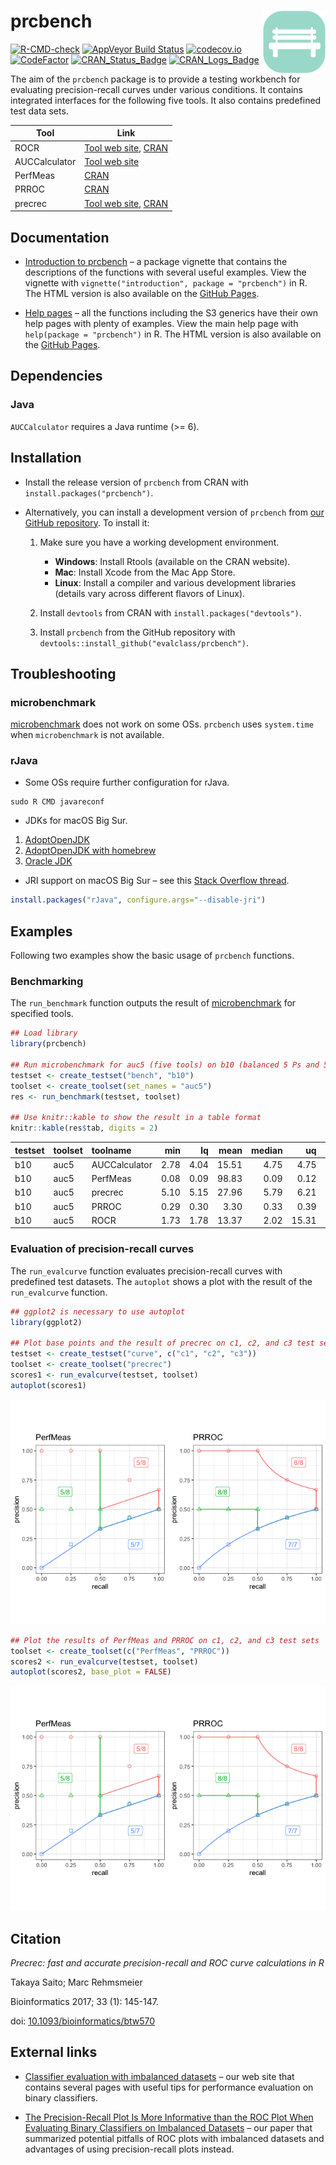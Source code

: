
# prcbench <img src="man/figures/logo.png" align="right" alt="" width="100" />

[![R-CMD-check](https://github.com/evalclass/prcbench/actions/workflows/R-CMD-check.yaml/badge.svg)](https://github.com/evalclass/prcbench/actions/workflows/R-CMD-check.yaml)
[![AppVeyor Build
Status](https://ci.appveyor.com/api/projects/status/github/evalclass/prcbench?branch=main&svg=true)](https://ci.appveyor.com/project/takayasaito/prcbench/)
[![codecov.io](https://codecov.io/github/evalclass/prcbench/coverage.svg?branch=main)](https://codecov.io/github/evalclass/prcbench?branch=main)
[![CodeFactor](https://www.codefactor.io/repository/github/evalclass/prcbench/badge)](https://www.codefactor.io/repository/github/evalclass/prcbench/)
[![CRAN_Status_Badge](https://www.r-pkg.org/badges/version-ago/prcbench)](https://cran.r-project.org/package=prcbench)
[![CRAN_Logs_Badge](https://cranlogs.r-pkg.org/badges/grand-total/prcbench)](https://cran.r-project.org/package=prcbench)

The aim of the `prcbench` package is to provide a testing workbench for
evaluating precision-recall curves under various conditions. It contains
integrated interfaces for the following five tools. It also contains
predefined test data sets.

| Tool          | Link                                                                                                      |
|---------------|-----------------------------------------------------------------------------------------------------------|
| ROCR          | [Tool web site](https://ipa-tys.github.io/ROCR/), [CRAN](https://cran.r-project.org/package=ROCR)         |
| AUCCalculator | [Tool web site](http://mark.goadrich.com/programs/AUC/)                                                   |
| PerfMeas      | [CRAN](https://cran.r-project.org/package=PerfMeas)                                                       |
| PRROC         | [CRAN](https://cran.r-project.org/package=PRROC)                                                          |
| precrec       | [Tool web site](https://evalclass.github.io/precrec/), [CRAN](https://cran.r-project.org/package=precrec) |

## Documentation

-   [Introduction to
    prcbench](https://evalclass.github.io/prcbench/articles/introduction.html)
    – a package vignette that contains the descriptions of the functions
    with several useful examples. View the vignette with
    `vignette("introduction", package = "prcbench")` in R. The HTML
    version is also available on the [GitHub
    Pages](https://evalclass.github.io/prcbench/articles/introduction.html).

-   [Help pages](https://evalclass.github.io/prcbench/reference/) – all
    the functions including the S3 generics have their own help pages
    with plenty of examples. View the main help page with
    `help(package = "prcbench")` in R. The HTML version is also
    available on the [GitHub
    Pages](https://evalclass.github.io/prcbench/reference/).

## Dependencies

### Java

`AUCCalculator` requires a Java runtime (\>= 6).

## Installation

-   Install the release version of `prcbench` from CRAN with
    `install.packages("prcbench")`.

-   Alternatively, you can install a development version of `prcbench`
    from [our GitHub repository](https://github.com/evalclass/prcbench).
    To install it:

    1.  Make sure you have a working development environment.

        -   **Windows**: Install Rtools (available on the CRAN website).
        -   **Mac**: Install Xcode from the Mac App Store.
        -   **Linux**: Install a compiler and various development
            libraries (details vary across different flavors of Linux).

    2.  Install `devtools` from CRAN with
        `install.packages("devtools")`.

    3.  Install `prcbench` from the GitHub repository with
        `devtools::install_github("evalclass/prcbench")`.

## Troubleshooting

### microbenchmark

[microbenchmark](https://cran.r-project.org/package=microbenchmark) does
not work on some OSs. `prcbench` uses `system.time` when
`microbenchmark` is not available.

### rJava

-   Some OSs require further configuration for rJava.

<!-- -->

    sudo R CMD javareconf

-   JDKs for macOS Big Sur.

1.  [AdoptOpenJDK](https://adoptopenjdk.net/)
2.  [AdoptOpenJDK with
    homebrew](https://github.com/AdoptOpenJDK/homebrew-openjdk/)
3.  [Oracle JDK](https://www.oracle.com/java/)

-   JRI support on macOS Big Sur – see this [Stack Overflow
    thread](https://stackoverflow.com/questions/65278552/cannot-install-rjava-on-big-sur).

``` r
install.packages("rJava", configure.args="--disable-jri")
```

## Examples

Following two examples show the basic usage of `prcbench` functions.

### Benchmarking

The `run_benchmark` function outputs the result of
[microbenchmark](https://cran.r-project.org/package=microbenchmark) for
specified tools.

``` r
## Load library
library(prcbench)

## Run microbenchmark for auc5 (five tools) on b10 (balanced 5 Ps and 5 Ns)
testset <- create_testset("bench", "b10")
toolset <- create_toolset(set_names = "auc5")
res <- run_benchmark(testset, toolset)

## Use knitr::kable to show the result in a table format
knitr::kable(res$tab, digits = 2)
```

| testset | toolset | toolname      |  min |   lq |  mean | median |    uq |    max | neval |
|:--------|:--------|:--------------|-----:|-----:|------:|-------:|------:|-------:|------:|
| b10     | auc5    | AUCCalculator | 2.78 | 4.04 | 15.51 |   4.75 |  4.75 |  61.22 |     5 |
| b10     | auc5    | PerfMeas      | 0.08 | 0.09 | 98.83 |   0.09 |  0.12 | 493.76 |     5 |
| b10     | auc5    | precrec       | 5.10 | 5.15 | 27.96 |   5.79 |  6.21 | 117.54 |     5 |
| b10     | auc5    | PRROC         | 0.29 | 0.30 |  3.30 |   0.33 |  0.39 |  15.18 |     5 |
| b10     | auc5    | ROCR          | 1.73 | 1.78 | 13.37 |   2.02 | 15.31 |  46.04 |     5 |

### Evaluation of precision-recall curves

The `run_evalcurve` function evaluates precision-recall curves with
predefined test datasets. The `autoplot` shows a plot with the result of
the `run_evalcurve` function.

``` r
## ggplot2 is necessary to use autoplot
library(ggplot2)

## Plot base points and the result of precrec on c1, c2, and c3 test sets
testset <- create_testset("curve", c("c1", "c2", "c3"))
toolset <- create_toolset("precrec")
scores1 <- run_evalcurve(testset, toolset)
autoplot(scores1)
```

![](https://raw.githubusercontent.com/evalclass/prcbench/main/README_files/figure-gfm/unnamed-chunk-4-1.png)

``` r
## Plot the results of PerfMeas and PRROC on c1, c2, and c3 test sets
toolset <- create_toolset(c("PerfMeas", "PRROC"))
scores2 <- run_evalcurve(testset, toolset)
autoplot(scores2, base_plot = FALSE)
```

![](https://raw.githubusercontent.com/evalclass/prcbench/main/README_files/figure-gfm/unnamed-chunk-5-1.png)

## Citation

*Precrec: fast and accurate precision-recall and ROC curve calculations
in R*

Takaya Saito; Marc Rehmsmeier

Bioinformatics 2017; 33 (1): 145-147.

doi:
[10.1093/bioinformatics/btw570](https://doi.org/10.1093/bioinformatics/btw570)

## External links

-   [Classifier evaluation with imbalanced
    datasets](https://classeval.wordpress.com/) – our web site that
    contains several pages with useful tips for performance evaluation
    on binary classifiers.

-   [The Precision-Recall Plot Is More Informative than the ROC Plot
    When Evaluating Binary Classifiers on Imbalanced
    Datasets](https://journals.plos.org/plosone/article?id=10.1371/journal.pone.0118432)
    – our paper that summarized potential pitfalls of ROC plots with
    imbalanced datasets and advantages of using precision-recall plots
    instead.
